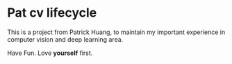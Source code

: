 # Pat cv lifecycle

This is a project from Patrick Huang, to maintain my important experience in computer vision and deep learning area.

Have Fun. Love **yourself** first.